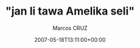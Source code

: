 ---
title: '"jan li tawa Amelika seli"'
posts: 9
hash: 't786'
author: 'Marcos CRUZ'
date: 2007-05-18T13:11:00+00:00
sources:
  - http://forums.tokipona.org/viewtopic.php%3Ft=786.html
---